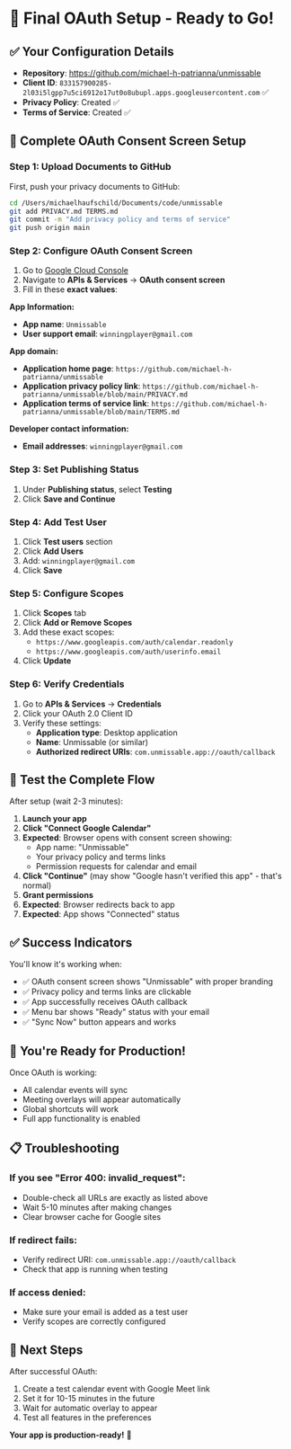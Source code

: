 # 🎯 Final OAuth Setup - Ready to Go!

## ✅ Your Configuration Details

- **Repository**: https://github.com/michael-h-patrianna/unmissable
- **Client ID**: `833157900285-2l03i5lgpp7u5ci6912o17ut0o8ubupl.apps.googleusercontent.com` ✅
- **Privacy Policy**: Created ✅
- **Terms of Service**: Created ✅

## 🔧 Complete OAuth Consent Screen Setup

### Step 1: Upload Documents to GitHub

First, push your privacy documents to GitHub:

```bash
cd /Users/michaelhaufschild/Documents/code/unmissable
git add PRIVACY.md TERMS.md
git commit -m "Add privacy policy and terms of service"
git push origin main
```

### Step 2: Configure OAuth Consent Screen

1. Go to [Google Cloud Console](https://console.cloud.google.com/)
2. Navigate to **APIs & Services** → **OAuth consent screen**
3. Fill in these **exact values**:

**App Information:**
- **App name**: `Unmissable`
- **User support email**: `winningplayer@gmail.com`

**App domain:**
- **Application home page**: `https://github.com/michael-h-patrianna/unmissable`
- **Application privacy policy link**: `https://github.com/michael-h-patrianna/unmissable/blob/main/PRIVACY.md`
- **Application terms of service link**: `https://github.com/michael-h-patrianna/unmissable/blob/main/TERMS.md`

**Developer contact information:**
- **Email addresses**: `winningplayer@gmail.com`

### Step 3: Set Publishing Status

1. Under **Publishing status**, select **Testing**
2. Click **Save and Continue**

### Step 4: Add Test User

1. Click **Test users** section
2. Click **Add Users**
3. Add: `winningplayer@gmail.com`
4. Click **Save**

### Step 5: Configure Scopes

1. Click **Scopes** tab
2. Click **Add or Remove Scopes**
3. Add these exact scopes:
   - `https://www.googleapis.com/auth/calendar.readonly`
   - `https://www.googleapis.com/auth/userinfo.email`
4. Click **Update**

### Step 6: Verify Credentials

1. Go to **APIs & Services** → **Credentials**
2. Click your OAuth 2.0 Client ID
3. Verify these settings:
   - **Application type**: Desktop application
   - **Name**: Unmissable (or similar)
   - **Authorized redirect URIs**: `com.unmissable.app://oauth/callback`

## 🧪 Test the Complete Flow

After setup (wait 2-3 minutes):

1. **Launch your app**
2. **Click "Connect Google Calendar"**
3. **Expected**: Browser opens with consent screen showing:
   - App name: "Unmissable"
   - Your privacy policy and terms links
   - Permission requests for calendar and email
4. **Click "Continue"** (may show "Google hasn't verified this app" - that's normal)
5. **Grant permissions**
6. **Expected**: Browser redirects back to app
7. **Expected**: App shows "Connected" status

## ✅ Success Indicators

You'll know it's working when:
- ✅ OAuth consent screen shows "Unmissable" with proper branding
- ✅ Privacy policy and terms links are clickable
- ✅ App successfully receives OAuth callback
- ✅ Menu bar shows "Ready" status with your email
- ✅ "Sync Now" button appears and works

## 🎉 You're Ready for Production!

Once OAuth is working:
- All calendar events will sync
- Meeting overlays will appear automatically
- Global shortcuts will work
- Full app functionality is enabled

## 📋 Troubleshooting

### If you see "Error 400: invalid_request":
- Double-check all URLs are exactly as listed above
- Wait 5-10 minutes after making changes
- Clear browser cache for Google sites

### If redirect fails:
- Verify redirect URI: `com.unmissable.app://oauth/callback`
- Check that app is running when testing

### If access denied:
- Make sure your email is added as a test user
- Verify scopes are correctly configured

## 🚀 Next Steps

After successful OAuth:
1. Create a test calendar event with Google Meet link
2. Set it for 10-15 minutes in the future
3. Wait for automatic overlay to appear
4. Test all features in the preferences

**Your app is production-ready!** 🎊
